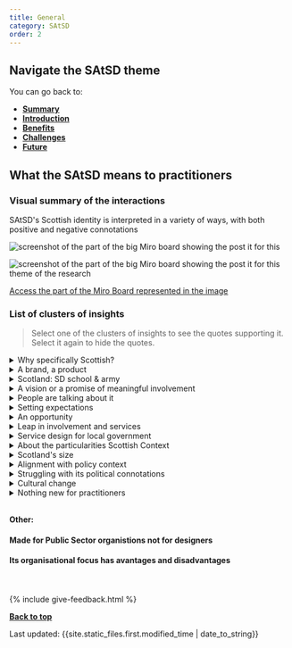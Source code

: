 ```yaml
---
title: General
category: SAtSD
order: 2
---
```


<div class="nav-panel">
   <h2>Navigate the SAtSD theme</h2>
   <p style="margin-bottom: 0">You can go back to:</p>
   <ul>
      <li><a href="/practitioner-stories/SAtSD/summary"><strong>Summary</strong></a></li>
      <li><a href="/practitioner-stories/SAtSD/intro"><strong>Introduction</strong></a></li>
      <li><a href="/practitioner-stories/SAtSD/benefits"><strong>Benefits</strong></a></li>
      <li><a href="/practitioner-stories/SAtSD/challenges"><strong>Challenges</strong></a></li>
      <li><a href="/practitioner-stories/SAtSD/future"><strong>Future</strong></a></li>
   </ul>
</div>

<h2 class="top-line">What the SAtSD means to practitioners</h2>

### Visual summary of the interactions
SAtSD's Scottish identity is interpreted in a variety of ways, with both positive and negative connotations

![screenshot of the part of the big Miro board showing the post it for this](/practitioner-stories/images/SAtSD/satsd-graphic.png)

![screenshot of the part of the big Miro board showing the post it for this theme of the research](/practitioner-stories/images/SAtSD/satsd-gen1.png)

<p><a href="https://miro.com/app/board/o9J_ldOzA14=/?moveToWidget=3074457352333735753&cot=14" target="_blank">Access the part of the Miro Board represented in the image</a></p>


### List of clusters of insights

> Select one of the clusters of insights to see the quotes supporting it. Select it again to hide the quotes.

 <details>
 <summary><span>Why specifically Scottish?</span></summary>
 <ul>
 <li>Why is there the SAtSD? Why isn’t it just service design? It needs to be sold to me that there should be a special Scottish way</li>
<li>Colleagues in [...] different places talk about the approach of Scottish design. It's just about service design</li>
<li>I quite often hear ‘well, why is it Scottish approach, why is it different to service design?’</li>
<li>Does Scotland want to be different? Are they setting themselves out to be different? And then failing at being different</li>
 </ul>
 </details>
 <details>
 <summary><span>A brand, a product</span></summary>
 <ul>
 <li>It's an approach that has been packaged up along with resources and assets to codify and standardise practice, so to me it's a product and a brand [...] it feels like it's a brand that's been promoted</li>
 </ul>
 </details>
 <details>
 <summary><span>Scotland: SD school & army</span></summary>
 <ul>
 <li>It gives the impression that design is over here, and that we are building an army of designers to be the biggest design school in the world. So for that reason again, it feels like it's a brand that's been promoted</li>
<li>We have this ambition about Scotland being almost like a design school and, you know, people being equipped with the skills to understand what is expected of them and how they can participate</li>
 </ul>
 </details>
 <details>
 <summary><span>A vision or a promise of meaningful involvement</span></summary>
 <ul>
 <li>Service design is everybody’s business. [...] we sometimes present SD as if it is just for the cool kids. It is not, it is for everybody, it is for every citizen. You know, that right to co-design or at least to influence, to have a say on the services that you as a citizen receive; that right to help determine how those work, that's what it means to me</li>
<li>It's almost like a kind of promise I suppose, from Scottish Government about taking a citizen-led approach about how they design their services. So kind of like putting a stake in the ground and saying: "that's how we want to work, this is the approach that we would like to take and this is our promise to put the citizens at the centre of how we do public services"</li>
<li>An idea and a principle which encourages people to ensure that they are not designing in their own heads, that they are taking that design out of their own heads and that they are pushing away from them. For me the big part of it is "where is the power in any design activity?" if the power is with you as a designer, as a researcher, as a content or service designer, then it's in the wrong place. Now that's not to say that specialist skills should not be there but we should try to push the power out to the actual service users and giving and encouraging them ways to engage with us more effectively</li>
<li>wWat I take from SAtSD, that's the hope for me, that it will become more ingrained across national and local government and 3rd sector. [...] for me it's going to be core competence: if your organisation is not doing this then you are missing out. and it's been quite proven that organisations if they do this, they get better</li>
<li>The Scottish approach is very much around trying to actively encourage us to get people into the room as much as possible, it's very easy to kind of forget, to do the primary research with some people, [...] but then when we get to the design process, they're out, we're the specialists, we know what we are doing, we're going to come up with this and there you go! it's forgotten. And I think that's where we're slightly different, I'm not saying we're unique, there are  places around the world that do that stuff, and do it well, but trying to make that a key part of the design, that's probably a bit more unique</li>
<li>What SAtSD means to me and why it is different to Service Design practice is that it is about inclusion and about being inclusive in its approach and how services are design and the process. So it is not just designing a service in a person-centred test, in a way, it’s about making sure that people can be involved inclusively in the design and delivery</li>
 </ul>
 </details>
 <details>
 <summary><span>People are talking about it</span></summary>
 <ul>
 <li>I have talked to [people] in Wales who are doing a bit of this work.</li>
<li>I think it's landed well and when I speak to colleagues in London, and Manchester and different places they will talk about the approach of Scottish Design [...] They've heard about it potentially at conferences like SDinGov, some other work like Snook and some big authorities, [...] but also through the Scottish Government's own website and I know it's easy to access</li>
</ul>
</details>

 <details>
 <summary><span>Setting expectations</span></summary>
 <ul>
 <li>People from other countries look at it and they are like what‘s Scotland is doing is different. But it‘s not. And then, it kind of draws weird glances to be like: "does Scotland want to be different? Are they setting themselves out to be different? And then failing at being different. It sets weird expectations, I think</li>
 </ul>
 </details>
 <details>
 <summary><span>An opportunity</span></summary>
 <ul>
 <li>Taking a more assets based approach to the work that is being done, not just always approach people as always needing something that only our service can provide. Building on [what people are already doing] or identifying things that could be further developed or linked to other things or approaching people with the knowledge and the assumption that they already have a whole life and if that whole life doesn't include something that a service thinks it should then having a look at that approach and maybe flipping that a bit</li>
<li>And I think if any angle was desired to set out Scotland as different or as more forward leading, then I would want it to be that aspect of involving people in designing the design work. I‘m almost interested in saying “hey, we‘re the designers within the public sector in Scotland, and we don’t want to lead on the design work. We want to take it back. We want to help other people design their services and maybe that‘s what sets us apart</li>
 </ul>
 </details>
 <details>
 <summary><span>Leap in involvement and services</span></summary>
 <ul>
 <li>SAtSD is one of these core things that has this opportunity to really do a huge leap in different services and to have people more involved and take responsibilities, and maybe even design these services themselves, that would be the holy grail if you like</li>
 </ul>
 </details>
 <details>
 <summary><span>Service design for local government</span></summary>
 <ul>
 <li>The opportunity with the SAtSD is that we can get almost a more council and local view on how that could be applied. Because you cannot just lift from a text book or from a course and say let’s go and use this. It doesn’t quite work. You need a version for local government because we‘re so different in that aspect. [...] Having that national view on Scottish local government</li>
 </ul>
 </details>
 <details>
 <summary><span>About the particularities Scottish Context</span></summary>
 <ul>
 <li>There is an appetite to do things differently. There may not be an understanding across the board. But there is an absolute appetite to do things. And the SAtSD, you know, people are talking about it. That kind of provides me with the evidence that people want things to change. I can see the great ideas in there, and now I want to know how we do this, cause it’s actually really hard</li>
<li>It links so neatly to the Scottish approach to government, which is very much around the kind of community empowerment and the idea of with not for really really meaning that</li>
<li>To me it’s about the context we’ve got in Scotland, and it’s about how we apply it to the challenges we’ve got to delivering good public services in Scotland. And there are some core ideas there that are significantly, probably different to how other people may approach service design</li>
<li>To be able to speak to someone and say 'we have a user journey that covers all this' and 'this is how we operate'. [...] when you start describing that through the lens of users and these life events or these problem-cascades once you have described that to people, they are just nodding, going ‘yes, we totally get it, we are part of that’. And it has to live somewhere, but people need to be able to say ‘no, but this is something that we subscribe to and want to get properly in Scotland’. And to me that’s about the Scottish context</li>
<li>It is not a fake construct to me at all. I think that some people may be a bit cynical about it</li>
<li>Building digital stuff, thinking about agile, and looking at what government digital services were doing, and thinking: we need have to be able to do a digital transformation at the Scottish government and the Scottish public sector, but we need to do figure out how to do it in Scotland, because the context is very very different</li>
 </ul>
 </details>
<details>
<summary><span>Scotland's size</span></summary>
<ul>
 <li>The size of Scotland plays a factor in that and it's more to do with the size of the public sector, and the private sector and the relationship that that allows, because it's much easier to connect things together [...] if I'm working in one policy area, the other policy area is just sitting over there, I can talk to them, they are not a separate department, there are not in a separate town, ok, this should not be an issue in terms of remote working but it's an issue because there are kind of "out of sight out of mind" [...] I think size is a big factor</li>
 </ul>
</details>
 <details>
 <summary><span>Alignment with policy context</span></summary>
 <ul>
 <li>The different policy context that Scotland operates in. And I think that is more about inclusion, it’s more about bringing the right people to the table, taking time to make decisions... you know, my joke about Scotland is that England will have done it yesterday, Scotland will decide tomorrow. I mean that really positively about Scotland, in a policy context I think we really are about inclusive and genuine interest in putting people’s needs at the centre. I think that’s what makes it different and that’s what it is. It’s about aligning... I call it the cognitive operating system of a country. A country tends to sort of unite itself around what the government’s policies are. I think it’s aligned with that kind of cognitive system</li>
<li>My interest was picked and it felt we should have a national approach. It's about this consistency. [...] In Scotland at least, we've got progressive policy. It's leaning towards a wellbeing economy. We will never have a better opportunity to make that real. And I think that's encouraging, there are good example of this happening, just grassroots, there is lots of good noises and we will see what good actions come from that</li>

 </ul>
 </details>
 <details>
 <summary><span>Struggling with its political connotations</span></summary>
 <ul>
 <li>Because it‘s Scottish Government and because of who runs the SG, they do kind of need to say something like “oh, we got that special Scottish way of doing things”, which is not something that I‘m into. I find it very difficult to engage with something with that kind of apparent political lens to it</li>
 </ul>
 </details>
 <details>
 <summary><span>Cultural change</span></summary>
 <ul>
 <li>It's a cultural change thing [...] you are just creating a new context for it, and maybe that’s what needs to happen within Scotland just because of the desire to do everything slightly separately. I understand that</li>
 </ul>
 </details>
 <details>
 <summary><span>Nothing new for practitioners</span></summary>
 <ul>
 <li>It's nothing new, someone just put a label on it. [...] I suppose that people have been doing what we are doing for years and years, so it's nothing new; and I think we need to remember that. But I think that the terminology has changed and the way that people, and those roles sit within organisations have changed</li>
<li>I read it and i have to say that, yes of course, it seems so basic and yes, I don’t disagree with any of it, but of course you are doing that. That is just the bare minimum</li>
<li>It's just a retelling of things that are already exist in my opinion. [...] As a practitioner, there is nothing new in the SAtSD. [...] It is a very positive thing, [but] not critically advancing the discipline</li>
<li>To me, it’s actually a lot less about the practices. The practitioners know what they do, they know what design is, they know the design process</li>
<li>But for like as a practitioner myself and like my workload, it doesn’t really, I would say I’m not really bothered about it because I am practitioner and we are experts on our own and we know what we’re doing day to day. [...] The couple of pages, which is like the actual document, as a practitioner I don’t find them extremely helpful because it doesn’t say anything</li>
<li>Beyond using it for sending it to executives and as a resource, I‘m a bit confused to how else to use it and maybe that‘s the point of it. Maybe that‘s fine</li>
 </ul>
 </details>

<br>

**Other:**

#### Made for Public Sector organistions not for designers
#### Its organisational focus has avantages and disadvantages

<br><br>
{% include give-feedback.html %}


<p><a href="#"><strong>Back to top</strong></a></p>

<p>Last updated: {{site.static_files.first.modified_time | date_to_string}}</p>
